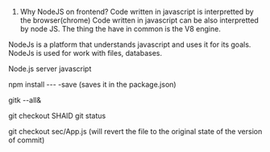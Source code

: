 1. Why NodeJS on frontend? 
Code written in javascript is interpretted by the browser(chrome)
Code written in javascript can be also interpretted by node JS.
The thing the have in common is the V8 engine.

NodeJs is a platform that understands javascript and uses it for its goals.
NodeJs is used for work with files, databases.

Node.js server javascript

npm install --- -save (saves it in the package.json)

gitk --all&

git checkout SHAID
git status

git checkout sec/App.js (will revert the file to the original state of the version of commit)